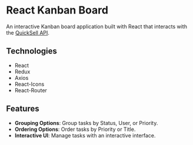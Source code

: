 # React Kanban Board

An interactive Kanban board application built with React that interacts with the [QuickSell API](https://symphonious-tiramisu-237ad9.netlify.app/).
## Technologies
- React
- Redux
- Axios
- React-Icons
- React-Router
## Features

- **Grouping Options**: Group tasks by Status, User, or Priority.
- **Ordering Options**: Order tasks by Priority or Title.
- **Interactive UI**: Manage tasks with an interactive interface.

